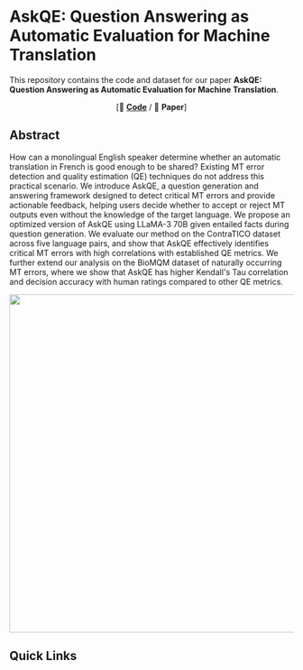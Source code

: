 # AskQE: Question Answering as Automatic Evaluation for Machine Translation
This repository contains the code and dataset for our paper **AskQE: Question Answering as Automatic Evaluation for Machine Translation**.

<div align="center">
[🤖 <b><a href=https://github.com/dayeonki/askqe/tree/main/code>Code</a></b> / 📄 <b>Paper</a></b>]
</div>


## Abstract
How can a monolingual English speaker determine whether an automatic translation in French is good enough to be shared? Existing MT error detection and quality estimation (QE) techniques do not address this practical scenario. We introduce AskQE, a question generation and answering framework designed to detect critical MT errors and provide actionable feedback, helping users decide whether to accept or reject MT outputs even without the knowledge of the target language. We propose an optimized version of AskQE using LLaMA-3 70B given entailed facts during question generation. We evaluate our method on the ContraTICO dataset across five language pairs, and show that AskQE effectively identifies critical MT errors with high correlations with established QE metrics. We further extend our analysis on the BioMQM dataset of naturally occurring MT errors, where we show that AskQE has higher Kendall's Tau correlation and decision accuracy with human ratings compared to other QE metrics.

<p align="center">
  <img src="https://github.com/user-attachments/assets/ebb29d1f-1cf2-43b7-a907-a5178446bf0f" width="600">
</p>


## Quick Links
